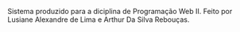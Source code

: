 Sistema produzido para a diciplina de Programação Web II. Feito por Lusiane Alexandre de Lima e Arthur Da Silva Rebouças.
